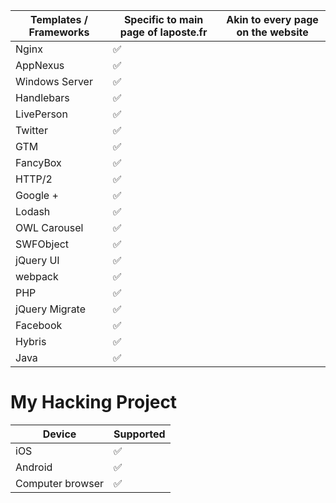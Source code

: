 | Templates / Frameworks    | Specific to main page of laposte.fr     | Akin to every page on the website |
| -------------------------------- | ------------------ |------------------ |
| Nginx              | :white_check_mark: |                              |
| AppNexus          | :white_check_mark: | |
| Windows Server | :white_check_mark: | |
| Handlebars | :white_check_mark: | |
| LivePerson | :white_check_mark: | |
| Twitter | :white_check_mark: | |
| GTM | :white_check_mark: | |
| FancyBox | :white_check_mark: | |
| HTTP/2 | :white_check_mark: | |
| Google + | :white_check_mark: | |
| Lodash | :white_check_mark: | |
| OWL Carousel | :white_check_mark: | |
| SWFObject | :white_check_mark: | |
| jQuery UI | :white_check_mark: | |
| webpack | :white_check_mark: | |
| PHP | :white_check_mark: | |
| jQuery Migrate | :white_check_mark: | |
| Facebook | :white_check_mark: | |
| Hybris | :white_check_mark: | |
| Java | :white_check_mark: | |


# My Hacking Project

| Device           | Supported          | 
| ---------------- | ------------------ |
| iOS              | :white_check_mark: |
| Android          | :white_check_mark: |
| Computer browser | :white_check_mark: |
